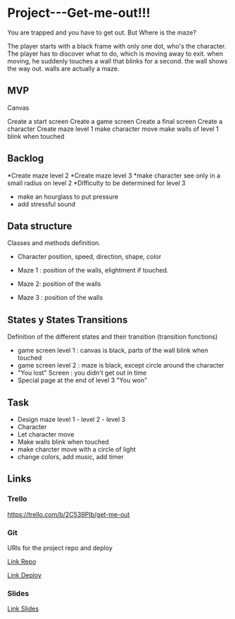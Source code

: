 # Project---Get-me-out!!!
You are trapped and you have to get out. But Where is the maze? 


The player starts with a black frame with only one dot, who's the character. 
The player has to discover what to do, which is moving away to exit. 
when moving, he suddenly touches a wall that blinks for a second. the wall shows the way out. 
walls are actually a maze.

## MVP 
Canvas

Create a start screen
Create a game screen
Create a final screen
Create a character
Create maze level 1
make character move
make walls of level 1 blink when touched


## Backlog
*Create maze level 2
*Create maze level 3
*make character see only in a small radius on level 2
*Difficulty to be determined for level 3
* make an hourglass to put pressure
* add stressful sound


## Data structure
Classes and methods definition.

- Character
position, speed, direction, shape, color

- Maze 1 : 
position of the walls, elightment if touched.

- Maze 2: 
position of the walls

- Maze 3 : position of the walls


## States y States Transitions

Definition of the different states 
and their transition (transition functions)

- game screen level 1 : canvas is black, parts of the wall blink when touched
- game screen level 2 : maze is black, except circle around the character
- "You lost" Screen : you didn't get out in time
- Special page at the end of level 3 "You won"

## Task

- Design maze level 1 - level 2 - level 3
- Character 
- Let character move
- Make walls blink when touched
- make charcter move with a circle of light
- change colors, add music, add timer 


## Links

### Trello
https://trello.com/b/2C539PIb/get-me-out

### Git
URls for the project repo and deploy

[Link Repo](https://github.com/ChristopheP96/Project---Get-me-out-)

[Link Deploy](https://christophep96.github.io/Project---Get-me-out-/)


### Slides

[Link Slides](https://docs.google.com/presentation/d/1j5vQAfOkjqxxyutAD2MKd-b7sQ237iFM9kKK0TrjM1U/edit?usp=sharing)

